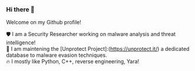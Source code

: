 ### Hi there 👋

Welcome on my Github profile! 

 🛡️  I am a Security Researcher working on malware analysis and threat intelligence! <br />
 👾  I am maintening the [Unprotect Project]:(https://unprotect.it/) a dedicated database to malware evasion techniques.<br />
 🔥  I mostly like Python, C++, reverse engineering, Yara!<br />

